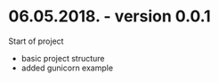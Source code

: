 06.05.2018. - version 0.0.1
===========

Start of project

 - basic project structure
 - added gunicorn example
